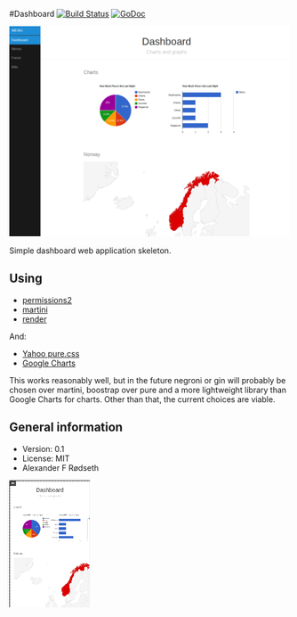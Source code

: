 #Dashboard [![Build Status](https://travis-ci.org/xyproto/dashboard.svg?branch=master)](https://travis-ci.org/xyproto/dashboard) [![GoDoc](https://godoc.org/github.com/xyproto/dashboard?status.svg)](http://godoc.org/github.com/xyproto/dashboard)

![Desktop](https://raw.githubusercontent.com/xyproto/dashboard/master/screenshots/desktop.png)

Simple dashboard web application skeleton.

Using
-----

* [permissions2](https://github.com/xyproto/permissions2)
* [martini](https://github.com/go-martini/martini)
* [render](https://github.com/unrolled/render)

And:

* [Yahoo pure.css](http://purecss.io/)
* [Google Charts](https://developers.google.com/chart/)

This works reasonably well, but in the future negroni or gin will probably be chosen over martini, boostrap over pure and a more lightweight library than Google Charts for charts. Other than that, the current choices are viable.

General information
-------------------

* Version: 0.1
* License: MIT
* Alexander F Rødseth


![Mobile](https://raw.githubusercontent.com/xyproto/dashboard/master/screenshots/mobile.png)

